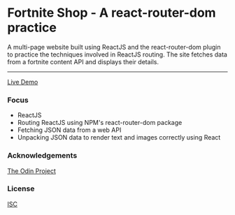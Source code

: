 # Fortnite Shop - A react-router-dom practice
A multi-page website built using ReactJS and the react-router-dom plugin to practice the techniques involved in ReactJS routing. The site fetches data from a  fortnite content API and displays their details. 

<hr/>

[Live Demo](https://jonro2955.github.io/fortnite-shop-react-router-practice/)

### Focus  
- ReactJS
- Routing ReactJS using NPM's react-router-dom package
- Fetching JSON data from a web API
- Unpacking JSON data to render text and images correctly using React
 
### Acknowledgements

[The Odin Project](https://www.theodinproject.com/)

### License

[ISC](https://opensource.org/licenses/ISC)